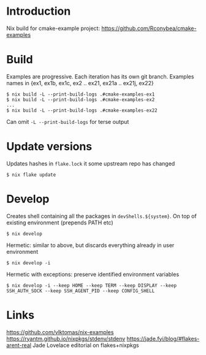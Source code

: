 # Introduction

Nix build for cmake-example project: https://github.com/Rconybea/cmake-examples

# Build

Examples are progressive.  Each iteration has its own git branch.
Examples names in {ex1, ex1b, ex1c, ex2 .. ex21, ex21a .. ex21j, ex22}

```
$ nix build -L --print-build-logs .#cmake-examples-ex1
$ nix build -L --print-build-logs .#cmake-examples-ex2
...
$ nix build -L --print-build-logs .#cmake-examples-ex22
```

Can omit `-L --print-build-logs` for terse output

# Update versions

Updates hashes in `flake.lock` it some upstream repo has changed
```
$ nix flake update
```

# Develop

Creates shell containing all the packages in `devShells.${system}`.
On top of existing environment (prepends PATH etc)

```
$ nix develop
```

Hermetic: similar to above,  but discards everything already in user environment
```
$ nix develop -i
```

Hermetic with exceptions: preserve identified environment variables
```
$ nix develop -i --keep HOME --keep TERM --keep DISPLAY --keep SSH_AUTH_SOCK --keep SSH_AGENT_PID --keep CONFIG_SHELL
```

# Links

https://github.com/vlktomas/nix-examples
https://ryantm.github.io/nixpkgs/stdenv/stdenv
https://jade.fyi/blog/#flakes-arent-real  Jade Lovelace editorial on flakes+nixpkgs
